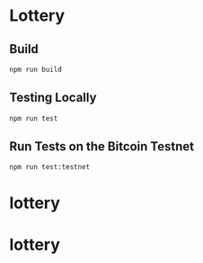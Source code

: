 # Lottery

## Build

```sh
npm run build
```

## Testing Locally

```sh
npm run test
```

## Run Tests on the Bitcoin Testnet

```sh
npm run test:testnet
```
# lottery
# lottery
